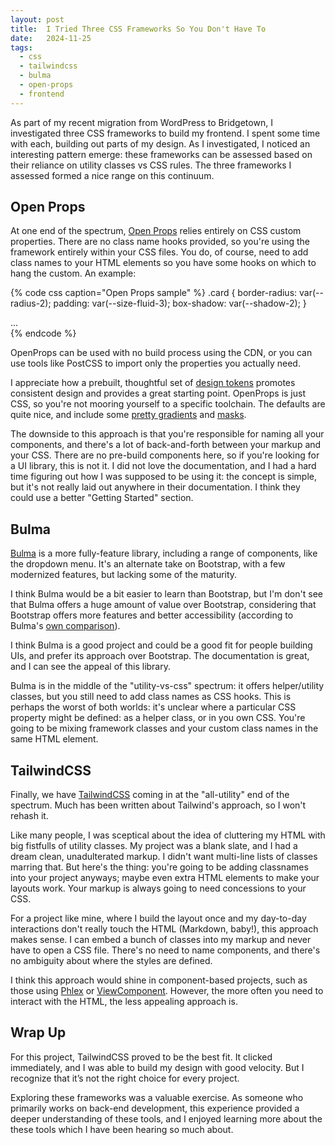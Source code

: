 ```yaml
---
layout: post
title:  I Tried Three CSS Frameworks So You Don't Have To
date:   2024-11-25
tags:
  - css
  - tailwindcss
  - bulma
  - open-props
  - frontend
---
```


As part of my recent migration from WordPress to Bridgetown, I investigated three CSS frameworks to build my frontend. I spent some time with each, building out parts of my design. As I investigated, I noticed an interesting pattern emerge: these frameworks can be assessed based on their reliance on utility classes vs CSS rules. The three frameworks I assessed formed a nice range on this continuum.
## Open Props
At one end of the spectrum, [Open Props](https://open-props.style/) relies entirely on CSS custom properties. There are no class name hooks provided, so you're using the framework entirely within your CSS files. You do, of course, need to add class names to your HTML elements so you have some hooks on which to hang the custom. An example:

{% code css caption="Open Props sample" %}
.card {
  border-radius: var(--radius-2);
  padding: var(--size-fluid-3);
  box-shadow: var(--shadow-2);
}

<div class="card">...</div>
{% endcode %}

OpenProps can be used with no build process using the CDN, or you can use tools like PostCSS to import only the properties you actually need.

I appreciate how a prebuilt, thoughtful set of [design tokens](https://www.contentful.com/blog/design-token-system/) promotes consistent design and provides a great starting point. OpenProps is just CSS, so you're not mooring yourself to a specific toolchain. The defaults are quite nice, and include some [pretty gradients](https://open-props.style/#gradients) and [masks](https://open-props.style/#masks).

The downside to this approach is that you're responsible for naming all your components, and there's a lot of back-and-forth between your markup and your CSS. There are no pre-build components here, so if you're looking for a UI library, this is not it. I did not love the documentation, and I had a hard time figuring out how I was supposed to be using it: the concept is simple, but it's not really laid out anywhere in their documentation. I think they could use a better "Getting Started" section.
## Bulma
[Bulma](https://bulma.io/) is a more fully-feature library, including a range of components, like the dropdown menu. It's an alternate take on Bootstrap, with a few modernized features, but lacking some of the maturity.

I think Bulma would be a bit easier to learn than Bootstrap, but I'm don't see that Bulma offers a huge amount of value over Bootstrap, considering that Bootstrap offers more features and better accessibility (according to Bulma's [own comparison](https://bulma.io/alternative-to-bootstrap/)).

I think Bulma is a good project and could be a good fit for people building UIs, and prefer its approach over Bootstrap. The documentation is great, and I can see the appeal of this library.

Bulma is in the middle of the "utility-vs-css" spectrum: it offers helper/utility classes, but you still need to add class names as CSS hooks. This is perhaps the worst of both worlds: it's unclear where a particular CSS property might be defined: as a helper class, or in you own CSS. You're going to be mixing framework classes and your custom class names in the same HTML element.

## TailwindCSS
Finally, we have [TailwindCSS](https://tailwindcss.com/) coming in at the "all-utility" end of the spectrum. Much has been written about Tailwind's approach, so I won't rehash it.

Like many people, I was sceptical about the idea of cluttering my HTML with big fistfulls of utility classes. My project was a blank slate, and I had a dream clean, unadulterated markup. I didn't want multi-line lists of classes marring that. But here's the thing: you're going to be adding classnames into your project anyways; maybe even extra HTML elements to make your layouts work. Your markup is always going to need concessions to your CSS.

For a project like mine, where I build the layout once and my day-to-day interactions don't really touch the HTML (Markdown, baby!), this approach makes sense. I can embed a bunch of classes into my markup and never have to open a CSS file. There's no need to name components, and there's no ambiguity about where the styles are defined.

I think this approach would shine in component-based projects, such as those using [Phlex](https://www.phlex.fun/) or [ViewComponent](https://viewcomponent.org/). However, the more often you need to interact with the HTML, the less appealing approach is.

## Wrap Up
For this project, TailwindCSS proved to be the best fit. It clicked immediately, and I was able to build my design with good velocity. But I recognize that it’s not the right choice for every project.

Exploring these frameworks was a valuable exercise. As someone who primarily works on back-end development, this experience provided a deeper understanding of these tools, and I enjoyed learning more about the these tools which I have been hearing so much about.

